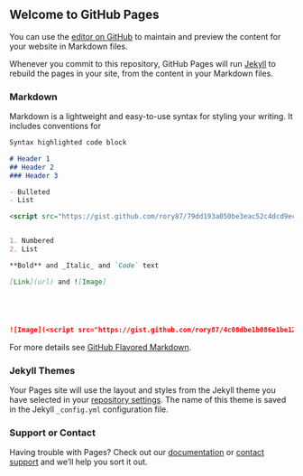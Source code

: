 ## Welcome to GitHub Pages

You can use the [editor on GitHub](https://github.com/rory87/rory87.github.io/edit/main/index.md) to maintain and preview the content for your website in Markdown files.

Whenever you commit to this repository, GitHub Pages will run [Jekyll](https://jekyllrb.com/) to rebuild the pages in your site, from the content in your Markdown files.


<script src="https://gist.github.com/rory87/1bd1b49765a519ac6043fcdcde09f87b.js"></script>

### Markdown

Markdown is a lightweight and easy-to-use syntax for styling your writing. It includes conventions for

```markdown
Syntax highlighted code block

# Header 1
## Header 2
### Header 3

- Bulleted
- List

<script src="https://gist.github.com/rory87/79dd193a050be3eac52c4dcd9eca8ee0.js" type="text/javascript"></script>


1. Numbered
2. List

**Bold** and _Italic_ and `Code` text

[Link](url) and ![Image]





![Image](<script src="https://gist.github.com/rory87/4c08dbe1b086e1be128aaffb60ac0ad8.js"></script>)
```

For more details see [GitHub Flavored Markdown](https://guides.github.com/features/mastering-markdown/).

### Jekyll Themes

Your Pages site will use the layout and styles from the Jekyll theme you have selected in your [repository settings](https://github.com/rory87/rory87.github.io/settings). The name of this theme is saved in the Jekyll `_config.yml` configuration file.

### Support or Contact

Having trouble with Pages? Check out our [documentation](https://docs.github.com/categories/github-pages-basics/) or [contact support](https://github.com/contact) and we’ll help you sort it out.
